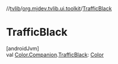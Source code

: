 //[tvlib](../../index.md)/[org.mjdev.tvlib.ui.toolkit](index.md)/[TrafficBlack](-traffic-black.md)

# TrafficBlack

[androidJvm]\
val [Color.Companion](https://developer.android.com/reference/kotlin/androidx/compose/ui/graphics/Color.Companion.html).[TrafficBlack](-traffic-black.md): [Color](https://developer.android.com/reference/kotlin/androidx/compose/ui/graphics/Color.html)
